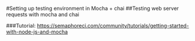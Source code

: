 #Setting up testing environment in Mocha + chai
##Testing web server requests with mocha and chai

###Tutorial:
https://semaphoreci.com/community/tutorials/getting-started-with-node-js-and-mocha
